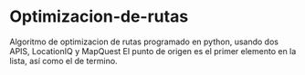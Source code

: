 # Optimizacion-de-rutas
Algoritmo de optimizacion de rutas programado en python, usando dos APIS, LocationIQ y MapQuest
El punto de origen es el primer elemento en la lista, así como el de termino.
